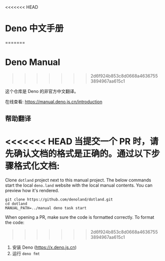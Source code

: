<<<<<<< HEAD
# Deno 中文手册
=======
# Deno Manual
>>>>>>> 2d6f924b853c8d0668a46367553894967aa615c1

这个仓库是 Deno 的非官方中文翻译。

在线查看: https://manual.deno.js.cn/introduction

## 帮助翻译

<<<<<<< HEAD
当提交一个 PR 时，请先确认文档的格式是正确的。通过以下步骤格式化文档:
=======
Clone `dotland` project next to this manual project. The below commands start
the local `deno.land` website with the local manual contents. You can preview
how it's rendered.

```
git clone https://github.com/denoland/dotland.git
cd dotland
MANUAL_PATH=../manual deno task start
```

When opening a PR, make sure the code is formatted correctly. To format the
code:
>>>>>>> 2d6f924b853c8d0668a46367553894967aa615c1

1. 安装 Deno (https://x.deno.js.cn)
2. 运行 `deno fmt`
